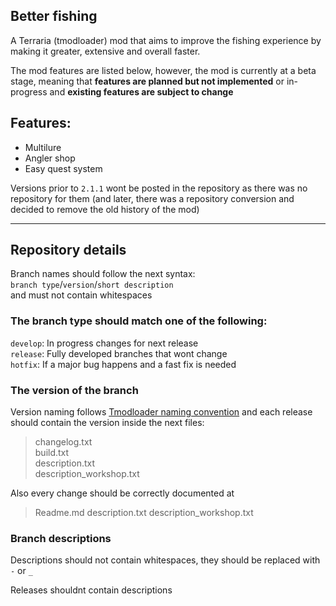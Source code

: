 ## Better fishing

A Terraria (tmodloader) mod that aims to improve the fishing experience by making it greater, extensive and overall faster.

The mod features are listed below, however, the mod is currently at a beta stage, meaning that **features are planned but not implemented** or in-progress and **existing features are subject to change**

## Features:  
* Multilure
* Angler shop
* Easy quest system

Versions prior to `2.1.1` wont be posted in the repository as there was no repository for them (and later, there was a repository conversion and decided to remove the old history of the mod)

---

## Repository details

Branch names should follow the next syntax:  
`branch type`/`version`/`short description`  
and must not contain whitespaces

### The branch type should match one of the following:  
`develop`: In progress changes for next release  
`release`: Fully developed branches that wont change  
`hotfix`: If a major bug happens and a fast fix is needed

### The version of the branch
Version naming follows [Tmodloader naming convention](https://github.com/tModLoader/tModLoader/wiki/Workshop#set-a-version) and each release should contain the version inside the next files:
> changelog.txt  
> build.txt  
> description.txt  
> description_workshop.txt

Also every change should be correctly documented at
> Readme.md
> description.txt
> description_workshop.txt

### Branch descriptions
Descriptions should not contain whitespaces, they should be replaced with `-` or `_`

Releases shouldnt contain descriptions
